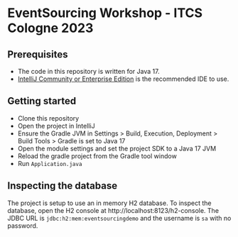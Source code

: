 # EventSourcing Workshop - ITCS Cologne 2023

## Prerequisites

- The code in this repository is written for Java 17.
- [IntelliJ Community or Enterprise Edition](https://www.jetbrains.com/idea/download/) is the recommended IDE to use.

## Getting started

- Clone this repository
- Open the project in IntelliJ
- Ensure the Gradle JVM in Settings > Build, Execution, Deployment > Build Tools > Gradle is set to Java 17
- Open the module settings and set the project SDK to a Java 17 JVM
- Reload the gradle project from the Gradle tool window
- Run `Application.java`

## Inspecting the database

The project is setup to use an in memory H2 database. To inspect the database, open the H2 console at http://localhost:8123/h2-console. 
The JDBC URL is `jdbc:h2:mem:eventsourcingdemo` and the username is `sa` with no password.